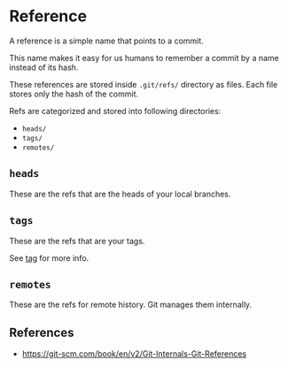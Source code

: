 # Reference

A reference is a simple name that points to a commit.

This name makes it easy for us humans to remember a commit by a name instead of its hash.

These references are stored inside `.git/refs/` directory as files. Each file stores only the hash of the commit.

Refs are categorized and stored into following directories:

- `heads/`
- `tags/`
- `remotes/`

## `heads`

These are the refs that are the heads of your local branches.

## `tags`

These are the refs that are your tags.

See [tag](tag.md) for more info.

## `remotes`

These are the refs for remote history. Git manages them internally.

## References

- https://git-scm.com/book/en/v2/Git-Internals-Git-References
